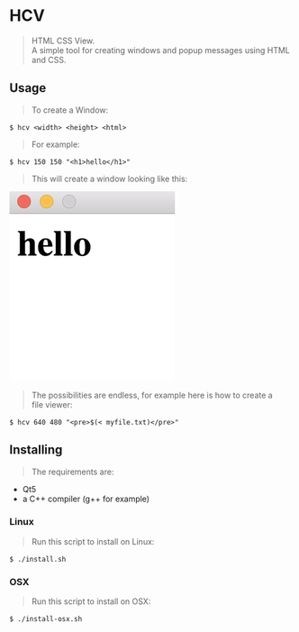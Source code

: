 # HCV
> HTML CSS View.  
> A simple tool for creating windows and popup messages using HTML and CSS.

## Usage
> To create a Window:

    $ hcv <width> <height> <html>

> For example:

    $ hcv 150 150 "<h1>hello</h1>"

> This will create a window looking like this:

![example.png](example.png)

> The possibilities are endless, for example here is how to create a  
> file viewer:

    $ hcv 640 480 "<pre>$(< myfile.txt)</pre>"

## Installing
> The requirements are:

* Qt5
* a C++ compiler (g++ for example)

### Linux
> Run this script to install on Linux:

    $ ./install.sh

### OSX
> Run this script to install on OSX:

    $ ./install-osx.sh
